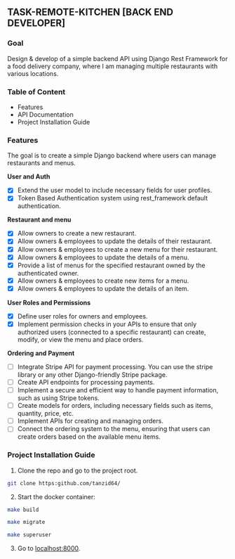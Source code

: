 ## TASK-REMOTE-KITCHEN [BACK END DEVELOPER]
### Goal
Design & develop of a simple backend API using Django Rest Framework for a food delivery company, where I am managing multiple restaurants with various locations.

### Table of Content
- Features
- API Documentation
- Project Installation Guide

### Features

The goal is to create a simple Django backend where users can manage restaurants and menus.

**User and Auth**
- [x] Extend the user model to include necessary fields for user profiles.
- [x] Token Based Authentication system using rest_framework default authentication.

**Restaurant and menu**
- [x] Allow owners to create a new restaurant.
- [x] Allow owners & employees to update the details of their restaurant.
- [x] Allow owners & employees to create a new menu for their restaurant.
- [x] Allow owners & employees to update the details of a menu.
- [x] Provide a list of menus for the specified restaurant owned by the authenticated owner.
- [x] Allow owners & employees to create new items for a menu.
- [x] Allow owners & employees to update the details of an item.

**User Roles and Permissions**
- [x] Define user roles for owners and employees.
- [x] Implement permission checks in your APIs to ensure that only authorized users (connected to a specific restaurant) can create, modify, or view the menu and place orders.

**Ordering and Payment**
- [ ] Integrate Stripe API for payment processing. You can use the stripe library or any other Django-friendly Stripe package.
- [ ] Create API endpoints for processing payments.
- [ ] Implement a secure and efficient way to handle payment information, such as using Stripe tokens.
- [ ] Create models for orders, including necessary fields such as items, quantity, price, etc.
- [ ] Implement APIs for creating and managing orders.
- [ ] Connect the ordering system to the menu, ensuring that users can create orders based on the available menu items.

### Project Installation Guide

1. Clone the repo and go to the project root.
```bash
git clone https:github.com/tanzid64/
```
2. Start the docker container: 
```bash
make build
```
```bash
make migrate
```
```bash
make superuser
```
3. Go to [localhost:8000](http://localhost:8000).

